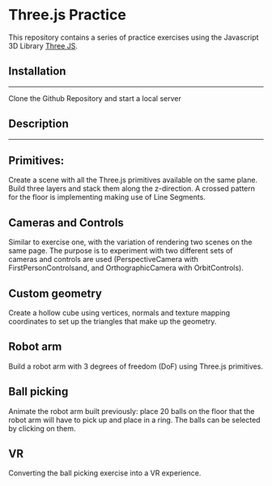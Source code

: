 # **Three.js Practice**

This repository contains a series of practice exercises using the Javascript 3D Library [Three JS](https://threejs.org/).

## Installation
---
Clone the Github Repository and start a local server

## Description
---

Primitives:
---
Create a scene with all the Three.js primitives available on the same plane. Build three layers and stack them along the z-direction. A crossed pattern for the floor is implementing making use of Line Segments.

Cameras and Controls
---
Similar to exercise one, with the variation of rendering two scenes on the same page. The purpose is to experiment with two different sets of cameras and controls are used (PerspectiveCamera with FirstPersonControlsand, and OrthographicCamera with OrbitControls).

Custom geometry
---
Create a hollow cube using vertices, normals and texture mapping coordinates to set up the triangles that make up the geometry.

Robot arm
---
Build a robot arm with 3 degrees of freedom (DoF) using Three.js primitives.

Ball picking
---
Animate the robot arm built previously: place 20 balls on the floor that the robot arm will have to pick up and place in a ring. The balls can be selected by clicking on them.

VR
---
Converting the ball picking exercise into a VR experience.
